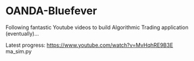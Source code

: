 # OANDA-Bluefever
Following fantastic Youtube videos to build Algorithmic Trading application (eventually)...

Latest progress:  https://www.youtube.com/watch?v=MvHqhRE9B3E
ma_sim.py

